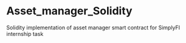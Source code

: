 # Asset_manager_Solidity
Solidity implementation of asset manager smart contract for SimplyFI internship task
